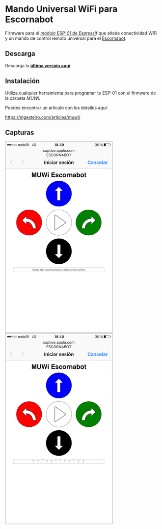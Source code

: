 # Mando Universal WiFi para Escornabot

Firmware para el *[módulo ESP-01 de Espressif](https://www.espressif.com/en/products/hardware/esp8266ex/overview)* que añade conectividad WiFi y un mando de control remoto universal para el [Escornabot][ESCGH].

## Descarga

Descarga la **[última versión aquí](https://github.com/escornabot/esp-muwi/releases/latest)**

## Instalación

Utiliza cualquier herramienta para programar tu ESP-01 con el firmware de la
carpeta *MUWi*.

Puedes encontrar un artículo con los detalles aquí:

https://mgesteiro.com/articles/muwi/

## Capturas

<img src="Escornabot-MUWi-01.png" width="350" /> <img src="Escornabot-MUWi-02.png" width="350" />


<!-- links -->
[ESCGH]: https://github.com/escornabot/

